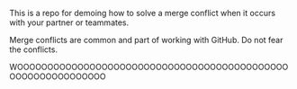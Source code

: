 This is a repo for demoing how to solve a merge conflict when it occurs with your partner or teammates.

Merge conflicts are common and part of working with GitHub. Do not fear the conflicts.


WOOOOOOOOOOOOOOOOOOOOOOOOOOOOOOOOOOOOOOOOOOOOOOOOOOOOOOOOOOOOO